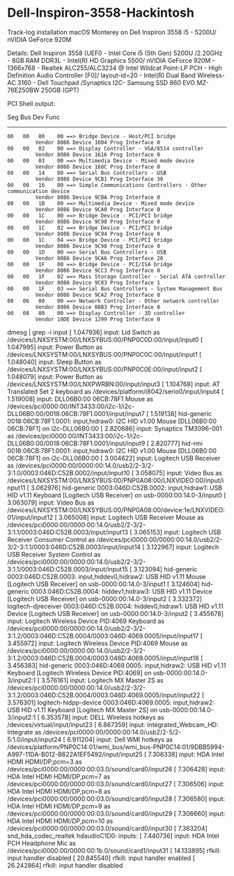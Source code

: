# Dell-Inspiron-3558-Hackintosh
Track-log installation macOS Monterey on Dell Inspiron 3558 i5 - 5200U/ nVIDIA GeForce 920M

Details:
Dell Inspiron 3558 (UEFI) - Intel Core i5 (5th Gen) 5200U /2.20GHz - 8GB RAM DDR3L - Intel(R) HD Graphics 5500/ nVIDIA GeForce 920M - 1366x768 - Realtek ALC255/ALC3234 @ Intel Wildcat Point-LP PCH - High Definition Audio Controller [F0]/ layout-id=20 - Intel(R) Dual Band Wireless-AC 3160 - Dell Touchpad /Synaptics I2C- Samsung SSD 860 EVO MZ-76E250BW 250GB (GPT)

PCI Shell output:

   Seg  Bus  Dev  Func
   ---  ---  ---  ----
    00   00   00    00 ==> Bridge Device - Host/PCI bridge
             Vendor 8086 Device 1604 Prog Interface 0
    00   00   02    00 ==> Display Controller - VGA/8514 controller
             Vendor 8086 Device 1616 Prog Interface 0
    00   00   03    00 ==> Multimedia Device - Mixed mode device
             Vendor 8086 Device 160C Prog Interface 0
    00   00   14    00 ==> Serial Bus Controllers - USB
             Vendor 8086 Device 9CB1 Prog Interface 30
    00   00   16    00 ==> Simple Communications Controllers - Other communication device
             Vendor 8086 Device 9CBA Prog Interface 0
    00   00   1B    00 ==> Multimedia Device - Mixed mode device
             Vendor 8086 Device 9CA0 Prog Interface 0
    00   00   1C    00 ==> Bridge Device - PCI/PCI bridge
             Vendor 8086 Device 9C90 Prog Interface 0
    00   00   1C    02 ==> Bridge Device - PCI/PCI bridge
             Vendor 8086 Device 9C94 Prog Interface 0
    00   00   1C    04 ==> Bridge Device - PCI/PCI bridge
             Vendor 8086 Device 9C98 Prog Interface 0
    00   00   1D    00 ==> Serial Bus Controllers - USB
             Vendor 8086 Device 9CA6 Prog Interface 20
    00   00   1F    00 ==> Bridge Device - PCI/ISA bridge
             Vendor 8086 Device 9CC3 Prog Interface 0
    00   00   1F    02 ==> Mass Storage Controller - Serial ATA controller
             Vendor 8086 Device 9C83 Prog Interface 1
    00   00   1F    03 ==> Serial Bus Controllers - System Management Bus
             Vendor 8086 Device 9CA2 Prog Interface 0
    00   06   00    00 ==> Network Controller - Other network controller
             Vendor 8086 Device 08B3 Prog Interface 0
    00   08   00    00 ==> Display Controller - 3D controller
             Vendor 10DE Device 1299 Prog Interface 0
             
dmesg | grep -i input
[    1.047936] input: Lid Switch as /devices/LNXSYSTM:00/LNXSYBUS:00/PNP0C0D:00/input/input0
[    1.047995] input: Power Button as /devices/LNXSYSTM:00/LNXSYBUS:00/PNP0C0C:00/input/input1
[    1.048040] input: Sleep Button as /devices/LNXSYSTM:00/LNXSYBUS:00/PNP0C0E:00/input/input2
[    1.048079] input: Power Button as /devices/LNXSYSTM:00/LNXPWRBN:00/input/input3
[    1.104768] input: AT Translated Set 2 keyboard as /devices/platform/i8042/serio0/input/input4
[    1.519008] input: DLL06B0:00 06CB:78F1 Mouse as /devices/pci0000:00/INT3433:00/i2c-1/i2c-DLL06B0:00/0018:06CB:78F1.0001/input/input7
[    1.519138] hid-generic 0018:06CB:78F1.0001: input,hidraw0: I2C HID v1.00 Mouse [DLL06B0:00 06CB:78F1] on i2c-DLL06B0:00
[    2.820686] input: Synaptics TM3096-001 as /devices/pci0000:00/INT3433:00/i2c-1/i2c-DLL06B0:00/0018:06CB:78F1.0001/input/input9
[    2.820777] hid-rmi 0018:06CB:78F1.0001: input,hidraw0: I2C HID v1.00 Mouse [DLL06B0:00 06CB:78F1] on i2c-DLL06B0:00
[    3.004622] input: Logitech USB Receiver as /devices/pci0000:00/0000:00:14.0/usb2/2-3/2-3:1.0/0003:046D:C52B.0002/input/input10
[    3.058075] input: Video Bus as /devices/LNXSYSTM:00/LNXSYBUS:00/PNP0A08:00/LNXVIDEO:00/input/input11
[    3.062976] hid-generic 0003:046D:C52B.0002: input,hidraw1: USB HID v1.11 Keyboard [Logitech USB Receiver] on usb-0000:00:14.0-3/input0
[    3.063079] input: Video Bus as /devices/LNXSYSTM:00/LNXSYBUS:00/PNP0A08:00/device:1e/LNXVIDEO:01/input/input12
[    3.065008] input: Logitech USB Receiver Mouse as /devices/pci0000:00/0000:00:14.0/usb2/2-3/2-3:1.1/0003:046D:C52B.0003/input/input13
[    3.065153] input: Logitech USB Receiver Consumer Control as /devices/pci0000:00/0000:00:14.0/usb2/2-3/2-3:1.1/0003:046D:C52B.0003/input/input14
[    3.122967] input: Logitech USB Receiver System Control as /devices/pci0000:00/0000:00:14.0/usb2/2-3/2-3:1.1/0003:046D:C52B.0003/input/input15
[    3.123094] hid-generic 0003:046D:C52B.0003: input,hiddev0,hidraw2: USB HID v1.11 Mouse [Logitech USB Receiver] on usb-0000:00:14.0-3/input1
[    3.124604] hid-generic 0003:046D:C52B.0004: hiddev1,hidraw3: USB HID v1.11 Device [Logitech USB Receiver] on usb-0000:00:14.0-3/input2
[    3.332372] logitech-djreceiver 0003:046D:C52B.0004: hiddev0,hidraw1: USB HID v1.11 Device [Logitech USB Receiver] on usb-0000:00:14.0-3/input2
[    3.455678] input: Logitech Wireless Device PID:4069 Keyboard as /devices/pci0000:00/0000:00:14.0/usb2/2-3/2-3:1.2/0003:046D:C52B.0004/0003:046D:4069.0005/input/input17
[    3.455972] input: Logitech Wireless Device PID:4069 Mouse as /devices/pci0000:00/0000:00:14.0/usb2/2-3/2-3:1.2/0003:046D:C52B.0004/0003:046D:4069.0005/input/input18
[    3.456383] hid-generic 0003:046D:4069.0005: input,hidraw2: USB HID v1.11 Keyboard [Logitech Wireless Device PID:4069] on usb-0000:00:14.0-3/input2:1
[    3.576161] input: Logitech MX Master 2S as /devices/pci0000:00/0000:00:14.0/usb2/2-3/2-3:1.2/0003:046D:C52B.0004/0003:046D:4069.0005/input/input22
[    3.576301] logitech-hidpp-device 0003:046D:4069.0005: input,hidraw2: USB HID v1.11 Keyboard [Logitech MX Master 2S] on usb-0000:00:14.0-3/input2:1
[    6.353578] input: DELL Wireless hotkeys as /devices/virtual/input/input23
[    6.867359] input: Integrated_Webcam_HD: Integrate as /devices/pci0000:00/0000:00:14.0/usb2/2-5/2-5:1.0/input/input24
[    6.911204] input: Dell WMI hotkeys as /devices/platform/PNP0C14:01/wmi_bus/wmi_bus-PNP0C14:01/9DBB5994-A997-11DA-B012-B622A1EF5492/input/input25
[    7.306338] input: HDA Intel HDMI HDMI/DP,pcm=3 as /devices/pci0000:00/0000:00:03.0/sound/card0/input26
[    7.306428] input: HDA Intel HDMI HDMI/DP,pcm=7 as /devices/pci0000:00/0000:00:03.0/sound/card0/input27
[    7.306506] input: HDA Intel HDMI HDMI/DP,pcm=8 as /devices/pci0000:00/0000:00:03.0/sound/card0/input28
[    7.306580] input: HDA Intel HDMI HDMI/DP,pcm=9 as /devices/pci0000:00/0000:00:03.0/sound/card0/input29
[    7.306660] input: HDA Intel HDMI HDMI/DP,pcm=10 as /devices/pci0000:00/0000:00:03.0/sound/card0/input30
[    7.363204] snd_hda_codec_realtek hdaudioC1D0:    inputs:
[    7.440736] input: HDA Intel PCH Headphone Mic as /devices/pci0000:00/0000:00:1b.0/sound/card1/input31
[   14.133895] rfkill: input handler disabled
[   20.845540] rfkill: input handler enabled
[   26.242864] rfkill: input handler disabled

